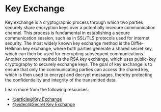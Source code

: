 # Key Exchange

Key exchange is a cryptographic process through which two parties securely share encryption keys over a potentially insecure communication channel. This process is fundamental in establishing a secure communication session, such as in SSL/TLS protocols used for internet security. The most widely known key exchange method is the Diffie-Hellman key exchange, where both parties generate a shared secret key, which can then be used for encrypting subsequent communications. Another common method is the RSA key exchange, which uses public-key cryptography to securely exchange keys. The goal of key exchange is to ensure that only the communicating parties can access the shared key, which is then used to encrypt and decrypt messages, thereby protecting the confidentiality and integrity of the transmitted data.

Learn more from the following resources:

- [@article@Key Exchange](https://nordvpn.com/cybersecurity/glossary/key-exchange/?srsltid=AfmBOoocoykou-7M3OHUQq7APIsGDVjOR8P6wIcIvNA2fgOt1620RZwG)
- [@video@Secret Key Exchange](https://www.youtube.com/watch?v=NmM9HA2MQGI)
